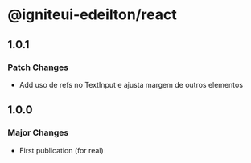 # @igniteui-edeilton/react

## 1.0.1

### Patch Changes

- Add uso de refs no TextInput e ajusta margem de outros elementos

## 1.0.0

### Major Changes

- First publication (for real)

